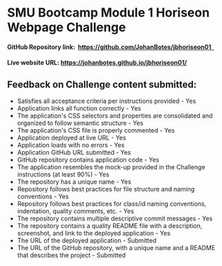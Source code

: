 # SMU Bootcamp Module 1 Horiseon Webpage Challenge

#### GitHub Repository link:  https://github.com/JohanBotes/jbhoriseon01  

#### Live website URL: https://johanbotes.github.io/jbhoriseon01/

## Feedback on Challenge content submitted:

- Satisfies all acceptance criteria per instructions provided - Yes
- Application links all function correctly - Yes
- The application's CSS selectors and properties are consolidated and organized to follow semantic structure - Yes
- The application's CSS file is properly commented - Yes
- Application deployed at live URL - Yes
- Application loads with no errors - Yes
- Application GitHub URL submitted - Yes
- GitHub repository contains application code - Yes
- The application resembles the mock-up provided in the Challenge instructions (at least 90%) - Yes
- The repository has a unique name - Yes
- Repository follows best practices for file structure and naming conventions - Yes
- Repository follows best practices for class/id naming conventions, indentation, quality comments, etc. - Yes
- The repository contains multiple descriptive commit messages - Yes
- The repository contains a quality README file with a description, screenshot, and link to the deployed application - Yes
- The URL of the deployed application - Submitted
- The URL of the GitHub repository, with a unique name and a README that describes the project - Submitted

